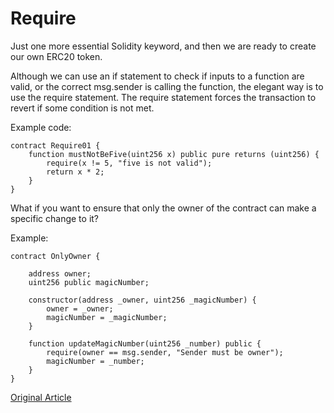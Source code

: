 # Require

Just one more essential Solidity keyword, and then we are ready to create our own ERC20 token.

Although we can use an if statement to check if inputs to a function are valid, or the correct msg.sender is calling the function, the elegant way is to use the require statement. The require statement forces the transaction to revert if some condition is not met.

Example code:

```solidity
contract Require01 {
    function mustNotBeFive(uint256 x) public pure returns (uint256) {
        require(x != 5, "five is not valid");
        return x * 2;
    }
}
```

What if you want to ensure that only the owner of the contract can make a specific change to it?

Example:

```solidity
contract OnlyOwner {

    address owner;
    uint256 public magicNumber;

    constructor(address _owner, uint256 _magicNumber) {
        owner = _owner;
        magicNumber = _magicNumber;
    }

    function updateMagicNumber(uint256 _number) public {
        require(owner == msg.sender, "Sender must be owner");
        magicNumber = _number;
    }
}
```

[Original Article](https://www.rareskills.io/learn-solidity/require)
